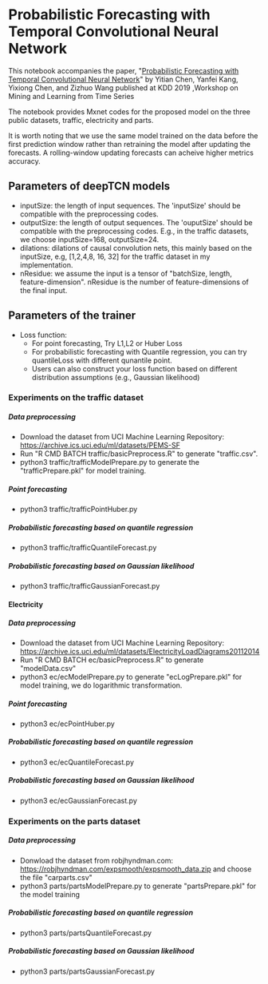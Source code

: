 # Probabilistic Forecasting with Temporal Convolutional Neural Network
This notebook accompanies the paper, "<a href="https://arxiv.org/abs/1906.04397">Probabilistic Forecasting with Temporal Convolutional Neural Network</a>" by Yitian Chen, Yanfei Kang, Yixiong Chen, and Zizhuo Wang published at KDD 2019 ,Workshop on Mining and Learning from Time Series

The notebook provides Mxnet codes for the proposed model on the three public datasets, traffic, electricity and parts.

It is worth noting that we use the same model trained on the data before the first prediction window  rather than retraining the model after updating the forecasts.
A rolling-window updating forecasts can acheive higher metrics accuracy.

## Parameters of deepTCN models
   * inputSize: the length of input sequences. The 'inputSize' should be compatible with the preprocessing codes.
   * outputSize: the length of output sequences.  The 'ouputSize' should be compatible with the preprocessing codes. E.g., in the traffic datasets, we choose inputSize=168, outputSize=24.
   * dilations: dilations of causal convolution nets, this mainly based on the inputSize,  e.g, [1,2,4,8, 16, 32] for the traffic dataset in my implementation.
   * nResidue: we assume the input is a tensor of "batchSize, length, feature-dimension". nResidue is the number of feature-dimensions of the final input.

## Parameters of the trainer
   * Loss function: 
      * For point forecasting, Try L1,L2 or Huber Loss
      * For probabilistic forecasting with Quantile regression, you can try quantileLoss with different qunantile point.
      * Users can also construct your loss function based on different distribution assumptions (e.g., Gaussian likelihood)


### Experiments on the traffic dataset
##### Data preprocessing
   * Download the dataset from UCI Machine Learning Repository: https://archive.ics.uci.edu/ml/datasets/PEMS-SF
   * Run "R CMD BATCH traffic/basicPreprocess.R" to generate "traffic.csv".
   * python3 traffic/trafficModelPrepare.py  to generate the "trafficPrepare.pkl" for  model training.
##### Point  forecasting 
   * python3 traffic/trafficPointHuber.py
##### Probabilistic forecasting based on quantile regression
   * python3 traffic/trafficQuantileForecast.py
##### Probabilistic forecasting based on Gaussian likelihood
   * python3 traffic/trafficGaussianForecast.py

#### Electricity
##### Data preprocessing
   * Download the dataset from UCI Machine Learning Repository: https://archive.ics.uci.edu/ml/datasets/ElectricityLoadDiagrams20112014
   * Run "R CMD BATCH ec/basicPreprocess.R" to generate "modelData.csv"
   * python3 ec/ecModelPrepare.py to generate "ecLogPrepare.pkl" for model training, we do logarithmic transformation.
##### Point forecasting
   * python3 ec/ecPointHuber.py
##### Probabilistic forecasting based on  quantile regression
   * python3 ec/ecQuantileForecast.py
##### Probabilistic forecasting based on Gaussian likelihood
   * python3 ec/ecGaussianForecast.py

### Experiments on the parts dataset
##### Data preprocessing
   * Donwload the dataset from robjhyndman.com: https://robjhyndman.com/expsmooth/expsmooth_data.zip and choose the file "carparts.csv"
   * python3 parts/partsModelPrepare.py to generate "partsPrepare.pkl" for the model training
##### Probabilistic forecasting based on  quantile regression
   * python3 parts/partsQuantileForecast.py
##### Probabilistic forecasting based on Gaussian likelihood
   * python3 parts/partsGaussianForecast.py



